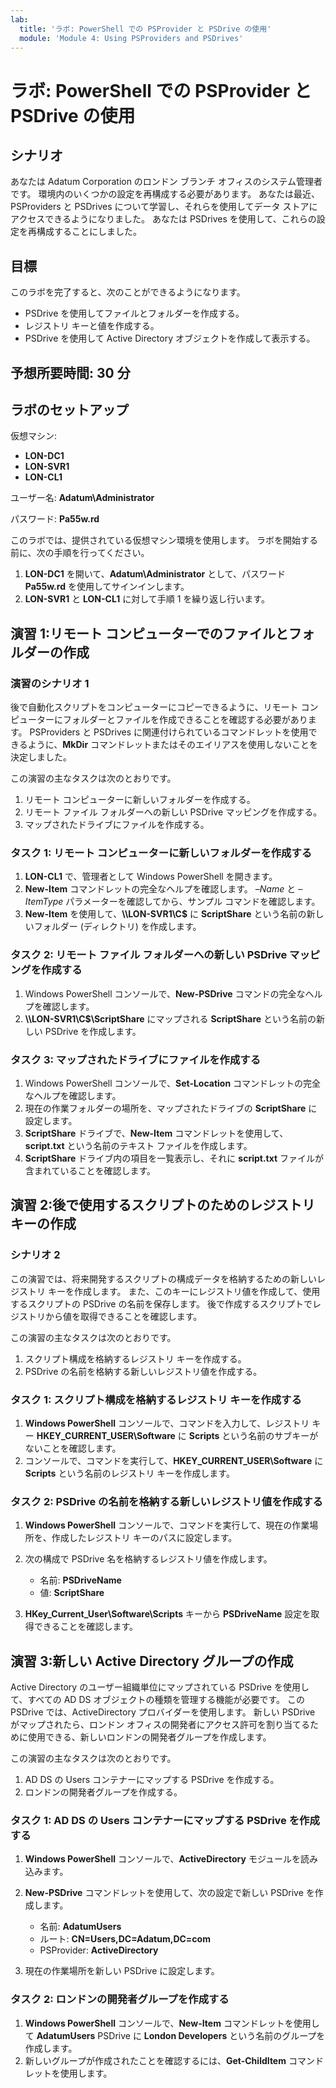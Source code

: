 ```yaml
---
lab:
  title: 'ラボ: PowerShell での PSProvider と PSDrive の使用'
  module: 'Module 4: Using PSProviders and PSDrives'
---
```


# ラボ: PowerShell での PSProvider と PSDrive の使用

## シナリオ

あなたは Adatum Corporation のロンドン ブランチ オフィスのシステム管理者です。 環境内のいくつかの設定を再構成する必要があります。 あなたは最近、PSProviders と PSDrives について学習し、それらを使用してデータ ストアにアクセスできるようになりました。 あなたは PSDrives を使用して、これらの設定を再構成することにしました。

## 目標

このラボを完了すると、次のことができるようになります。

- PSDrive を使用してファイルとフォルダーを作成する。
- レジストリ キーと値を作成する。
- PSDrive を使用して Active Directory オブジェクトを作成して表示する。

## 予想所要時間: 30 分

## ラボのセットアップ

仮想マシン:

- **LON-DC1**
- **LON-SVR1**
- **LON-CL1**

ユーザー名: **Adatum\\Administrator**

パスワード: **Pa55w.rd**

このラボでは、提供されている仮想マシン環境を使用します。 ラボを開始する前に、次の手順を行ってください。

1. **LON-DC1** を開いて、**Adatum\\Administrator** として、パスワード **Pa55w.rd** を使用してサインインします。
1. **LON-SVR1** と **LON-CL1** に対して手順 1 を繰り返し行います。

## 演習 1:リモート コンピューターでのファイルとフォルダーの作成

### 演習のシナリオ 1

後で自動化スクリプトをコンピューターにコピーできるように、リモート コンピューターにフォルダーとファイルを作成できることを確認する必要があります。 PSProviders と PSDrives に関連付けられているコマンドレットを使用できるように、**MkDir** コマンドレットまたはそのエイリアスを使用しないことを決定しました。

この演習の主なタスクは次のとおりです。

1. リモート コンピューターに新しいフォルダーを作成する。
1. リモート ファイル フォルダーへの新しい PSDrive マッピングを作成する。
1. マップされたドライブにファイルを作成する。

### タスク 1: リモート コンピューターに新しいフォルダーを作成する

1. **LON-CL1** で、管理者として Windows PowerShell を開きます。
1. **New-Item** コマンドレットの完全なヘルプを確認します。 *–Name* と *–ItemType* パラメーターを確認してから、サンプル コマンドを確認します。
1. **New-Item** を使用して、**\\\LON-SVR1\C$** に **ScriptShare** という名前の新しいフォルダー (ディレクトリ) を作成します。

### タスク 2: リモート ファイル フォルダーへの新しい PSDrive マッピングを作成する

1. Windows PowerShell コンソールで、**New-PSDrive** コマンドの完全なヘルプを確認します。
1. **\\\LON-SVR1\C$\ScriptShare** にマップされる **ScriptShare** という名前の新しい PSDrive を作成します。

### タスク 3: マップされたドライブにファイルを作成する

1. Windows PowerShell コンソールで、**Set-Location** コマンドレットの完全なヘルプを確認します。
1. 現在の作業フォルダーの場所を、マップされたドライブの **ScriptShare** に設定します。
1. **ScriptShare** ドライブで、**New-Item** コマンドレットを使用して、**script.txt** という名前のテキスト ファイルを作成します。
1. **ScriptShare** ドライブ内の項目を一覧表示し、それに **script.txt** ファイルが含まれていることを確認します。

## 演習 2:後で使用するスクリプトのためのレジストリ キーの作成

### シナリオ 2

この演習では、将来開発するスクリプトの構成データを格納するための新しいレジストリ キーを作成します。 また、このキーにレジストリ値を作成して、使用するスクリプトの PSDrive の名前を保存します。 後で作成するスクリプトでレジストリから値を取得できることを確認します。

この演習の主なタスクは次のとおりです。

1. スクリプト構成を格納するレジストリ キーを作成する。
1. PSDrive の名前を格納する新しいレジストリ値を作成する。

### タスク 1: スクリプト構成を格納するレジストリ キーを作成する

1. **Windows PowerShell** コンソールで、コマンドを入力して、レジストリ キー **HKEY_CURRENT_USER\Software** に **Scripts** という名前のサブキーがないことを確認します。
1. コンソールで、コマンドを実行して、**HKEY_CURRENT_USER\Software** に **Scripts** という名前のレジストリ キーを作成します。

### タスク 2: PSDrive の名前を格納する新しいレジストリ値を作成する

1. **Windows PowerShell** コンソールで、コマンドを実行して、現在の作業場所を、作成したレジストリ キーのパスに設定します。
1. 次の構成で PSDrive 名を格納するレジストリ値を作成します。

   - 名前: **PSDriveName**
   - 値: **ScriptShare**

1. **HKey_Current_User\Software\Scripts** キーから **PSDriveName** 設定を取得できることを確認します。

## 演習 3:新しい Active Directory グループの作成

Active Directory のユーザー組織単位にマップされている PSDrive を使用して、すべての AD DS オブジェクトの種類を管理する機能が必要です。 この PSDrive では、ActiveDirectory プロバイダーを使用します。 新しい PSDrive がマップされたら、ロンドン オフィスの開発者にアクセス許可を割り当てるために使用できる、新しいロンドンの開発者グループを作成します。

この演習の主なタスクは次のとおりです。

1. AD DS の Users コンテナーにマップする PSDrive を作成する。
1. ロンドンの開発者グループを作成する。

### タスク 1: AD DS の Users コンテナーにマップする PSDrive を作成する

1. **Windows PowerShell** コンソールで、**ActiveDirectory** モジュールを読み込みます。
1. **New-PSDrive** コマンドレットを使用して、次の設定で新しい PSDrive を作成します。

   - 名前: **AdatumUsers**
   - ルート: **CN=Users,DC=Adatum,DC=com**
   - PSProvider: **ActiveDirectory**

1. 現在の作業場所を新しい PSDrive に設定します。

### タスク 2: ロンドンの開発者グループを作成する

1. **Windows PowerShell** コンソールで、**New-Item** コマンドレットを使用して **AdatumUsers** PSDrive に **London Developers** という名前のグループを作成します。
1. 新しいグループが作成されたことを確認するには、**Get-ChildItem** コマンドレットを使用します。
